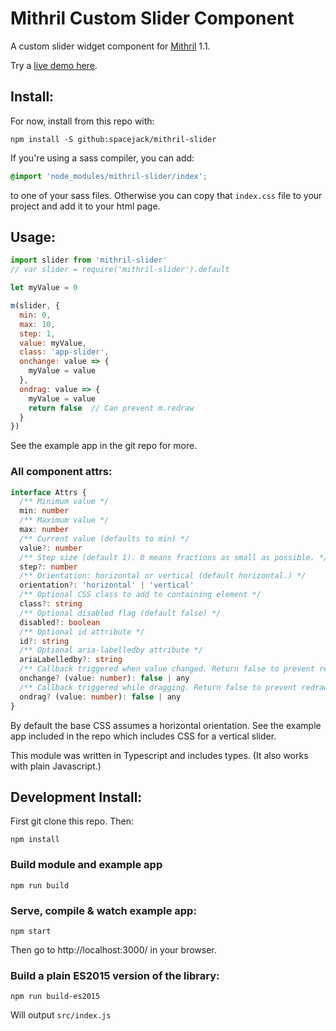 # Mithril Custom Slider Component

A custom slider widget component for [Mithril](https://mithril.js.org/) 1.1.

Try a [live demo here](https://spacejack.github.io/mithril-slider/).

## Install:

For now, install from this repo with:

    npm install -S github:spacejack/mithril-slider

If you're using a sass compiler, you can add:

```scss
@import 'node_modules/mithril-slider/index';
```

to one of your sass files. Otherwise you can copy that `index.css` file to your project and add it to your html page.

## Usage:

```javascript
import slider from 'mithril-slider'
// var slider = require('mithril-slider').default

let myValue = 0

m(slider, {
  min: 0,
  max: 10,
  step: 1,
  value: myValue,
  class: 'app-slider',
  onchange: value => {
    myValue = value
  },
  ondrag: value => {
    myValue = value
    return false  // Can prevent m.redraw
  }
})
```

See the example app in the git repo for more.

### All component attrs:

```typescript
interface Attrs {
  /** Minimum value */
  min: number
  /** Maximum value */
  max: number
  /** Current value (defaults to min) */
  value?: number
  /** Step size (default 1). 0 means fractions as small as possible. */
  step?: number
  /** Orientation: horizontal or vertical (default horizontal.) */
  orientation?: 'horizontal' | 'vertical'
  /** Optional CSS class to add to containing element */
  class?: string
  /** Optional disabled flag (default false) */
  disabled?: boolean
  /** Optional id attribute */
  id?: string
  /** Optional aria-labelledby attribute */
  ariaLabelledby?: string
  /** Callback triggered when value changed. Return false to prevent redraw. */
  onchange? (value: number): false | any
  /** Callback triggered while dragging. Return false to prevent redraw. */
  ondrag? (value: number): false | any
}
```

By default the base CSS assumes a horizontal orientation. See the example app included in the repo which includes CSS for a vertical slider.

This module was written in Typescript and includes types. (It also works with plain Javascript.)

## Development Install:

First git clone this repo. Then:

    npm install

### Build module and example app

    npm run build

### Serve, compile & watch example app:

    npm start

Then go to http://localhost:3000/ in your browser.

### Build a plain ES2015 version of the library:

    npm run build-es2015

Will output `src/index.js`
